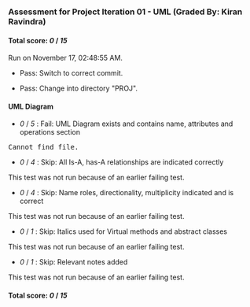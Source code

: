 ### Assessment for Project Iteration 01 - UML (Graded By: Kiran Ravindra)

#### Total score: _0_ / _15_

Run on November 17, 02:48:55 AM.

+ Pass: Switch to correct commit.



+ Pass: Change into directory "PROJ".


#### UML Diagram

+  _0_ / _5_ : Fail: UML Diagram exists and contains name, attributes and operations section

<pre>Cannot find file.</pre>



+  _0_ / _4_ : Skip: All Is-A, has-A  relationships are indicated correctly

  This test was not run because of an earlier failing test.

+  _0_ / _4_ : Skip: Name roles, directionality, multiplicity indicated and is correct 

  This test was not run because of an earlier failing test.

+  _0_ / _1_ : Skip: Italics used for Virtual methods and abstract classes

  This test was not run because of an earlier failing test.

+  _0_ / _1_ : Skip: Relevant notes added

  This test was not run because of an earlier failing test.

#### Total score: _0_ / _15_


